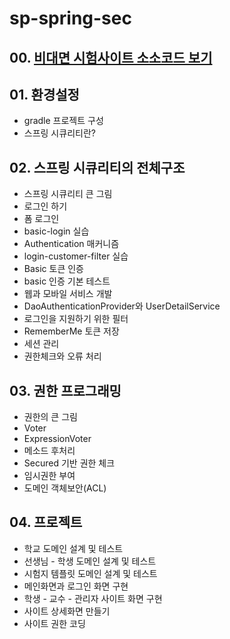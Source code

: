 # sp-spring-sec 

## 00. [비대면 시험사이트 소소코드 보기]()

## 01. 환경설정
  - gradle 프로젝트 구성
  - 스프링 시큐리티란?

## 02. 스프링 시큐리티의 전체구조
  - 스프링 시큐리티 큰 그림
  - 로그인 하기
  - 폼 로그인
  - basic-login 실습
  - Authentication 매커니즘
  - login-customer-filter 실습
  - Basic 토큰 인증
  - basic 인증 기본 테스트
  - 웹과 모바일 서비스 개발
  - DaoAuthenticationProvider와 UserDetailService
  - 로그인을 지원하기 위한 필터
  - RememberMe 토큰 저장
  - 세션 관리
  - 권한체크와 오류 처리

## 03. 권한 프로그래밍
  - 권한의 큰 그림
  - Voter
  - ExpressionVoter
  - 메소드 후처리
  - Secured 기반 권한 체크
  - 임시권한 부여
  - 도메인 객체보안(ACL)

## 04. 프로젝트
  - 학교 도메인 설계 및 테스트
  - 선생님 - 학생 도메인 설계 및 테스트
  - 시험지 템플릿 도메인 설계 및 테스트
  - 메인화면과 로그인 화면 구현
  - 학생 - 교수 - 관리자 사이트 화면 구현
  - 사이트 상세화면 만들기
  - 사이트 권한 코딩
